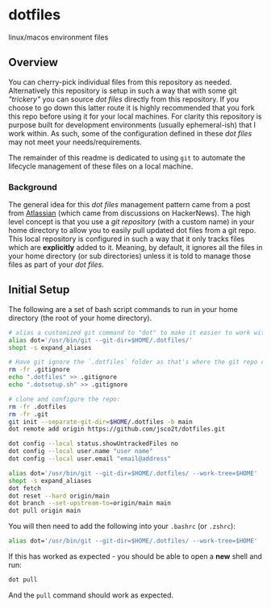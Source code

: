 # dotfiles

linux/macos environment files

## Overview

You can cherry-pick individual files from this repository as needed. Alternatively this repository is setup in such a way
that with some git _"trickery"_ you can source _dot files_ directly from this repository. If you choose to go down this latter
route it is highly recommended that you fork this repo before using it for your local machines. For clarity this repository is
purpose built for development environments (usually ephemeral-ish) that I work within. As such, some of the configuration
defined in these _dot files_ may not meet your needs/requirements. 

The remainder of this readme is dedicated to using `git` to automate the lifecycle management of these files on a local
machine. 

### Background

The general idea for this _dot files_ management pattern came from a post from [Atlassian](https://www.atlassian.com/git/tutorials/dotfiles) 
(which came from discussions on HackerNews). The high level concept is that you use a _git repository_ (with a custom name) in your 
home directory to allow you to easily pull updated dot files from a git repo. This local repository is configured in such a way that 
it only tracks files which are **explicitly** added to it. Meaning, by default, it ignores all the files in your home directory 
(or sub directories) unless it is told to manage those files as part of your _dot files_. 
 
## Initial Setup

The following are a set of bash script commands to run in your home directory (the root of your home directory).

```bash
# alias a customized git command to "dot" to make it easier to work with the repo:
alias dot='/usr/bin/git --git-dir=$HOME/.dotfiles/'
shopt -s expand_aliases

# Have git ignore the `.dotfiles` folder as that's where the git repo config has been placed
rm -fr .gitignore
echo ".dotfiles" >> .gitignore
echo ".dotsetup.sh" >> .gitignore

# clone and configure the repo:
rm -fr .dotfiles
rm -fr .git
git init --separate-git-dir=$HOME/.dotfiles -b main
dot remote add origin https://github.com/jsco2t/dotfiles.git

dot config --local status.showUntrackedFiles no
dot config --local user.name "user name"
dot config --local user.email "email@address"

alias dot='/usr/bin/git --git-dir=$HOME/.dotfiles/ --work-tree=$HOME'
shopt -s expand_aliases
dot fetch
dot reset --hard origin/main
dot branch --set-upstream-to=origin/main main
dot pull origin main
```

You will then need to add the following into your `.bashrc` (or `.zshrc`):

```bash
alias dot='/usr/bin/git --git-dir=$HOME/.dotfiles/ --work-tree=$HOME'
```

If this has worked as expected - you should be able to open a **new** shell and run:

``` bash
dot pull
```

And the `pull` command should work as expected.
